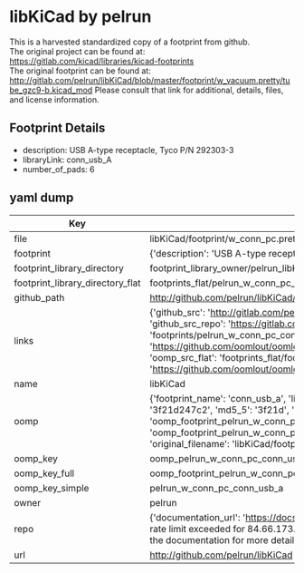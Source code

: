# libKiCad by pelrun  
This is a harvested standardized copy of a footprint from github.  
The original project can be found at:  
https://gitlab.com/kicad/libraries/kicad-footprints  
The original footprint can be found at:
http://gitlab.com/pelrun/libKiCad/blob/master/footprint/w_vacuum.pretty/tube_gzc9-b.kicad_mod
Please consult that link for additional, details, files, and license information.  
## Footprint Details
* description: USB A-type receptacle, Tyco P/N 292303-3  
* libraryLink: conn_usb_A  
* number_of_pads: 6  
## yaml dump  
| Key | Value |  
| --- | --- |  
| file | libKiCad/footprint/w_conn_pc.pretty/conn_usb_A.kicad_mod |  
| footprint | {'description': 'USB A-type receptacle, Tyco P/N 292303-3', 'libraryLink': 'conn_usb_A', 'number_of_pads': 6} |  
| footprint_library_directory | footprint_library_owner/pelrun_libKiCad |  
| footprint_library_directory_flat | footprints_flat/pelrun_w_conn_pc_conn_usb_a/working |  
| github_path | http://github.com/pelrun/libKiCad/blob/master/footprint/w_conn_pc.pretty/conn_usb_A.kicad_mod |  
| links | {'github_src': 'http://gitlab.com/pelrun/libKiCad/blob/master/footprint/w_vacuum.pretty/tube_gzc9-b.kicad_mod', 'github_src_repo': 'https://gitlab.com/kicad/libraries/kicad-footprints', 'oomp_bot': 'footprints/pelrun_w_conn_pc_conn_usb_a/working', 'oomp_bot_github': 'https://github.com/oomlout/oomlout_oomp_footprint_bot/tree/main/footprints/pelrun_w_conn_pc_conn_usb_a/working', 'oomp_src_flat': 'footprints_flat/footprints_flat/pelrun_w_conn_pc_conn_usb_a/working', 'oomp_src_flat_github': 'https://github.com/oomlout/oomlout_oomp_footprint_src/tree/main/footprints_flat/pelrun_w_conn_pc_conn_usb_a/working'} |  
| name | libKiCad |  
| oomp | {'footprint_name': 'conn_usb_a', 'library_name': 'w_conn_pc', 'md5': '3f21d247c2aa9f0085bc6d20c91e8cf2', 'md5_10': '3f21d247c2', 'md5_5': '3f21d', 'md5_6': '3f21d2', 'oomp_key': 'oomp_pelrun_w_conn_pc_conn_usb_a', 'oomp_key_extra': 'oomp_footprint_pelrun_w_conn_pc_conn_usb_a', 'oomp_key_full': 'oomp_footprint_pelrun_w_conn_pc_conn_usb_a_3f21d2', 'oomp_key_simple': 'pelrun_w_conn_pc_conn_usb_a', 'original_filename': 'libKiCad/footprint/w_conn_pc.pretty/conn_usb_A.kicad_mod', 'owner_name': 'pelrun'} |  
| oomp_key | oomp_pelrun_w_conn_pc_conn_usb_a |  
| oomp_key_full | oomp_footprint_pelrun_w_conn_pc_conn_usb_a |  
| oomp_key_simple | pelrun_w_conn_pc_conn_usb_a |  
| owner | pelrun |  
| repo | {'documentation_url': 'https://docs.github.com/rest/overview/resources-in-the-rest-api#rate-limiting', 'message': "API rate limit exceeded for 84.66.173.59. (But here's the good news: Authenticated requests get a higher rate limit. Check out the documentation for more details.)"} |  
| url | http://github.com/pelrun/libKiCad |  

